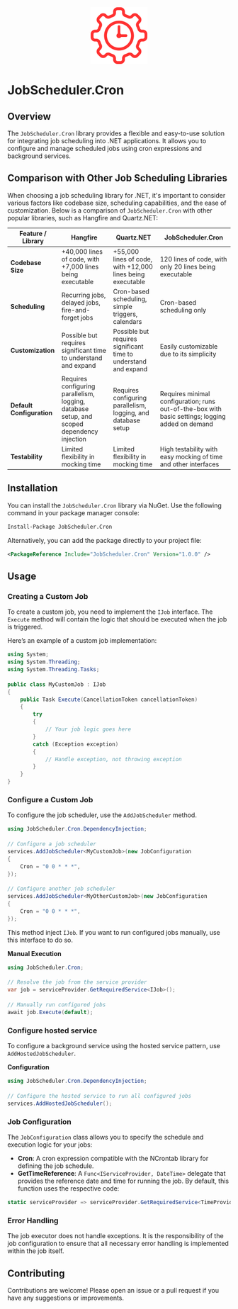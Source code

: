 ﻿<div style="text-align: center;">
    <img src="icon.png" alt="Icon" style="max-width: 128px; height: auto;" />
</div>

# JobScheduler.Cron

## Overview

The `JobScheduler.Cron` library provides a flexible and easy-to-use solution for integrating job
scheduling into .NET applications. It allows you to configure and manage scheduled jobs using cron
expressions and background services.

## Comparison with Other Job Scheduling Libraries

When choosing a job scheduling library for .NET, it's important to consider various factors like codebase size, scheduling capabilities, and the ease of customization. Below is a comparison of `JobScheduler.Cron` with other popular libraries, such as Hangfire and Quartz.NET:

| Feature / Library         | Hangfire                                                                                      | Quartz.NET                                                        | JobScheduler.Cron                                                                                 |
|---------------------------|-----------------------------------------------------------------------------------------------|-------------------------------------------------------------------|---------------------------------------------------------------------------------------------------|
| **Codebase Size**         | +40,000 lines of code, with +7,000 lines being executable                                     | +55,000 lines of code, with +12,000 lines being executable        | 120 lines of code, with only 20 lines being executable                                  |
| **Scheduling**            | Recurring jobs, delayed jobs, fire-and-forget jobs                                            | Cron-based scheduling, simple triggers, calendars                 | Cron-based scheduling only                                                                        |
| **Customization**         | Possible but requires significant time to understand and expand                               | Possible but requires significant time to understand and expand   | Easily customizable due to its simplicity                                                         |
| **Default Configuration** | Requires configuring parallelism, logging, database setup, and scoped dependency injection    | Requires configuring parallelism, logging, and database setup     | Requires minimal configuration; runs out-of-the-box with basic settings; logging added on demand  |
| **Testability**           | Limited flexibility in mocking time                                                           | Limited flexibility in mocking time                               | High testability with easy mocking of time and other interfaces                                   |

## Installation

You can install the `JobScheduler.Cron` library via NuGet. Use the following command in your package manager console:

```bash
Install-Package JobScheduler.Cron
```

Alternatively, you can add the package directly to your project file:

```xml
<PackageReference Include="JobScheduler.Cron" Version="1.0.0" />
```

## Usage

### Creating a Custom Job

To create a custom job, you need to implement the `IJob` interface. The `Execute` method will contain the logic that should be executed when the job is triggered.

Here’s an example of a custom job implementation:

```csharp
using System;
using System.Threading;
using System.Threading.Tasks;

public class MyCustomJob : IJob
{
    public Task Execute(CancellationToken cancellationToken)
    {
        try
        {
            // Your job logic goes here
        } 
        catch (Exception exception) 
        {
            // Handle exception, not throwing exception
        }
    }
}
```

### Configure a Custom Job

To configure the job scheduler, use the `AddJobScheduler` method.

```csharp
using JobScheduler.Cron.DependencyInjection;

// Configure a job scheduler
services.AddJobScheduler<MyCustomJob>(new JobConfiguration
{
    Cron = "0 0 * * *",
});

// Configure another job scheduler
services.AddJobScheduler<MyOtherCustomJob>(new JobConfiguration
{
    Cron = "0 0 * * *",
});
```

This method inject `IJob`. If you want to run configured jobs manually, 
use this interface to do so.

**Manual Execution**

```csharp
using JobScheduler.Cron;

// Resolve the job from the service provider
var job = serviceProvider.GetRequiredService<IJob>();

// Manually run configured jobs
await job.Execute(default);
```

### Configure hosted service

To configure a background service using the hosted service pattern, 
use `AddHostedJobScheduler`.

**Configuration**

```csharp
using JobScheduler.Cron.DependencyInjection;

// Configure the hosted service to run all configured jobs
services.AddHostedJobScheduler();
```

### Job Configuration

The `JobConfiguration` class allows you to specify the schedule and execution logic for your jobs:

- **Cron**: A cron expression compatible with the NCrontab library for defining the job schedule.
- **GetTimeReference**: A `Func<IServiceProvider, DateTime>` delegate that provides the reference date and time for running the job. By default, this function uses the respective code:

```csharp
static serviceProvider => serviceProvider.GetRequiredService<TimeProvider>().GetUtcNow().DateTime;
```

### Error Handling

The job executor does not handle exceptions. It is the responsibility of the job configuration to ensure that all necessary error handling is implemented within the job itself.

## Contributing

Contributions are welcome! Please open an issue or a pull request if you have any suggestions or improvements.

